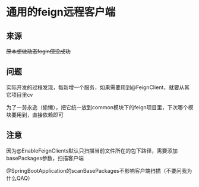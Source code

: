 # 通用的feign远程客户端



## 来源

~~原本想做动态fegin但没成功~~





## 问题



实际开发的过程发现，每新增一个服务，如果需要用到@FeignClient，就要从其它项目里cv



为了一劳永逸（偷懒），把它统一放到common模块下的feign项目里，下次哪个模块要用到，直接依赖即可



## 注意



因为@EnableFeignClients默认只扫描当前文件所在的包下路径，需要添加basePackages参数，扫描客户端



@SpringBootApplication的scanBasePackages不影响客户端扫描（不要问我为什么QAQ）